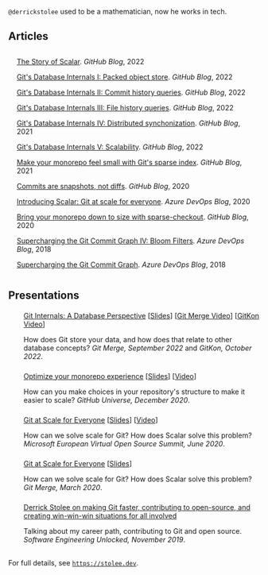 `@derrickstolee` used to be a mathematician, now he works in tech.

Articles
--------

<ul class="list" style="list-style-type: none;    margin: 5;    padding: 5;    display: grid;">
<li style="    padding: 2;    margin: 5;    display: block;    position: relative;    width: 100%;    height: fit-content;">
	<div class="link">
	<a href="https://github.blog/2022-10-13-the-story-of-scalar/">
		The Story of Scalar</a>.
		<i>GitHub Blog</i>, 2022
	</div>
</li>
<li style="    padding: 2;    margin: 5;    display: block;    position: relative;    width: 100%;    height: fit-content;">
	<div class="link">
	<a href="https://github.blog/2022-08-29-gits-database-internals-i-packed-object-store/">
		Git's Database Internals I: Packed object store</a>.
		<i>GitHub Blog</i>, 2022
	</div>
</li>
<li style="    padding: 2;    margin: 5;    display: block;    position: relative;    width: 100%;    height: fit-content;">
	<div class="link">
	<a href="https://github.blog/2022-08-30-gits-database-internals-ii-commit-history-queries/">
		Git's Database Internals II: Commit history queries</a>.
		<i>GitHub Blog</i>, 2022
	</div>
</li>
<li style="    padding: 2;    margin: 5;    display: block;    position: relative;    width: 100%;    height: fit-content;">
	<div class="link">
	<a href="https://github.blog/2022-08-31-gits-database-internals-iii-file-history-queries/">
		Git's Database Internals III: File history queries</a>.
		<i>GitHub Blog</i>, 2022
	</div>
</li>
<li style="    padding: 2;    margin: 5;    display: block;    position: relative;    width: 100%;    height: fit-content;">
	<div class="link">
	<a href="https://github.blog/2022-09-01-gits-database-internals-iv-distributed-synchronization/">
		Git's Database Internals IV: Distributed synchonization</a>.
		<i>GitHub Blog</i>, 2021
	</div>
</li>
<li style="    padding: 2;    margin: 5;    display: block;    position: relative;    width: 100%;    height: fit-content;">
	<div class="link">
	<a href="https://github.blog/2022-09-02-gits-database-internals-v-scalability/">
		Git's Database Internals V: Scalability</a>.
		<i>GitHub Blog</i>, 2022
	</div>
</li>
<li style="    padding: 2;    margin: 5;    display: block;    position: relative;    width: 100%;    height: fit-content;">
	<div class="link">
	<a href="https://github.blog/2021-11-10-make-your-monorepo-feel-small-with-gits-sparse-index/">
		Make your monorepo feel small with Git's sparse index</a>.
		<i>GitHub Blog</i>, 2021
	</div>
</li>
<li style="    padding: 2;    margin: 5;    display: block;    position: relative;    width: 100%;    height: fit-content;">
	<div class="link">
	<a href="https://github.blog/2020-12-17-commits-are-snapshots-not-diffs/">
		Commits are snapshots, not diffs</a>.
		<i>GitHub Blog</i>, 2020
	</div>
</li>
<li style="    padding: 2;    margin: 5;    display: block;    position: relative;    width: 100%;    height: fit-content;">
	<a href="https://devblogs.microsoft.com/devops/introducing-scalar/">
		Introducing Scalar: Git at scale for everyone</a>.
	<i>Azure DevOps Blog</i>, 2020
</li>
<li style="    padding: 2;    margin: 5;    display: block;    position: relative;    width: 100%;    height: fit-content;">
	<a href="https://github.blog/2020-01-17-bring-your-monorepo-down-to-size-with-sparse-checkout/">
		Bring your monorepo down to size with sparse-checkout</a>.
	<i>GitHub Blog</i>, 2020
</li>
<li style="    padding: 2;    margin: 5;    display: block;    position: relative;    width: 100%;    height: fit-content;">
	<a href="https://devblogs.microsoft.com/devops/super-charging-the-git-commit-graph-iv-bloom-filters/">
		Supercharging the Git Commit Graph IV: Bloom Filters</a>.
	<i>Azure DevOps Blog</i>, 2018
</li>
<li style="    padding: 2;    margin: 5;    display: block;    position: relative;    width: 100%;    height: fit-content;">
	<a href="https://devblogs.microsoft.com/devops/supercharging-the-git-commit-graph/">
		Supercharging the Git Commit Graph</a>.
	<i>Azure DevOps Blog</i>, 2018
</li>
</ul>

Presentations
-------------

<ul class="list">
<li style="    padding: 2;    margin: 5;    display: block;    position: relative;    width: 100%;    height: fit-content;">
	<div class="link">
	<a href="https://git-merge.com/">Git Internals: A Database Perspective</a> [<a href="https://stolee.dev/docs/git-merge-2022.pdf">Slides</a>] [<a href="https://www.youtube.com/watch?v=YdstUWcg5j4">Git Merge Video</a>] [<a href="https://www.youtube.com/watch?v=6b6iOPvspPs">GitKon Video</a>]
	</div>
	<p>
	How does Git store your data, and how does that relate to other database concepts? <i>Git Merge, September 2022</i> and <i>GitKon, October 2022</i>.
	</p>
</li>
<li style="    padding: 2;    margin: 5;    display: block;    position: relative;    width: 100%;    height: fit-content;">
	<div class="link">
	<a href="https://githubuniverse.com/Optimize-your-monorepo-experience/">Optimize your monorepo experience</a> [<a href="https://stolee.dev/docs/universe-2020.pdf">Slides</a>] [<a href="https://www.youtube.com/watch?v=RcqLV1lU408&feature=emb_logo">Video</a>]
	</div>
	<p>
	How can you make choices in your repository's structure to make it easier to scale? <i>GitHub Universe, December 2020</i>.
	</p>
</li>
<li style="    padding: 2;    margin: 5;    display: block;    position: relative;    width: 100%;    height: fit-content;">
	<div class="link">
	<a href="https://www.microsoft.com/de-de/techwiese/events/microsoft-european-virtual-open-source-summit.aspx">Git at Scale for Everyone</a> [<a href="https://stolee.dev/docs/voss-2020.pdf">Slides</a>] [<a href="https://www.youtube.com/watch?v=USLB1gwl1vA&feature=emb_logo">Video</a>]
	</div>
	<p>
	How can we solve scale for Git? How does Scalar solve this problem? <i>Microsoft European Virtual Open Source Summit, June 2020</i>.
	</p>
</li>
<li style="    padding: 2;    margin: 5;    display: block;    position: relative;    width: 100%;    height: fit-content;">
	<div class="link">
	<a href="https://git-merge.com/">Git at Scale for Everyone</a> [<a href="https://stolee.dev/docs/git-merge-2020.pdf">Slides</a>]
	</div>
	<p>
	How can we solve scale for Git? How does Scalar solve this problem? <i>Git Merge, March 2020</i>.
	</p>
</li>
<li style="    padding: 2;    margin: 5;    display: block;    position: relative;    width: 100%;    height: fit-content;">
	<div class="link">
	<a href="https://www.software-engineering-unlocked.com/episode-6-derrick-stolee/">Derrick Stolee on making Git faster, contributing to open-source, and creating win-win-win situations for all involved</a>
	</div>
	<p>
	Talking about my career path, contributing to Git and open source. <i>Software Engineering Unlocked, November 2019</i>.
	</p>
</li>
</ul>

For full details, see [`https://stolee.dev`](https://stolee.dev).
